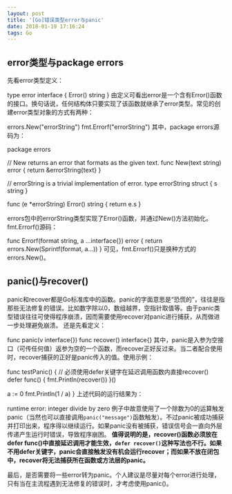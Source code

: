 ```yaml
---
layout: post
title: '[Go]错误类型error与panic'
date: 2018-01-19 17:16:24
tags: Go
---
```

## error类型与package errors
先看error类型定义：

type error interface {
Error() string
}
由定义可看出error是一个含有Error()函数的接口。换句话说，任何结构体只要实现了该函数就继承了error类型。常见的创建error类型对象的方式有两种：

errors.New("errorString")
fmt.Errorf("errorString")
其中，package errors源码为：

package errors

// New returns an error that formats as the given text.
func New(text string) error {
return &errorString{text}
}

// errorString is a trivial implementation of error.
type errorString struct {
s string
}

func (e *errorString) Error() string {
return e.s
}

errors包中的errorString类型实现了Error()函数，并通过New()方法初始化。
fmt.Errorf()源码：

func Errorf(format string, a ...interface{}) error {
return errors.New(Sprintf(format, a...))
}
可见，fmt.Errorf()只是换种方式的errors.New()。

## panic()与recover()
panic和recover都是Go标准库中的函数。panic的字面意思是“恐慌的”，往往是指那些无法修复的错误。比如数字除以0，数组越界，空指针取值等。由于panic类型错误往往可使得程序崩溃，因而需要使用recover对panic进行捕获，从而做进一步处理避免崩溃。
还是先看定义：

func panic(v interface{})
func recover() interface{}
其中，panic是入参为空接口（可传任何值）返参为空的一个函数，而recover正好反过来。当二者配合使用时，recover捕获的正好是panic传入的值。使用示例：

func testPanic() {
// 必须使用defer关键字在延迟调用函数内直接recover()
defer func() {
fmt.Println(recover())
}()

a := 0
fmt.Println(1 / a)
}
上述代码的运行结果为：

runtime error: integer divide by zero
例子中故意使用了一个除数为0的运算触发panic（当然也可以直接调用`panic("message")`函数触发）。不过panic被成功捕获并打印出来，程序得以继续运行。如果panic没有被捕获，错误信号会一直向外层传递产生运行时错误，导致程序崩困。
**值得说明的是，recover()函数必须放在defer func()中直接延迟调用才能生效，`defer recover()`这种写法也不行。如果不用defer关键字，panic会直接触发没有机会运行recover；而如果不放在闭包中，recover将无法捕获所在函数或方法层的panic。**

最后，是否需要将一些error转为panic。个人建议是尽量对每个error进行处理，只有当在主流程遇到无法修复的错误时，才考虑使用panic()。

